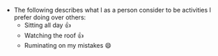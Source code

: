 - The following describes what I as a person consider to be activities I prefer doing over others:
  * Sitting all day :+1:
  * Watching the roof :+1:
  * Ruminating on my mistakes :smile:
